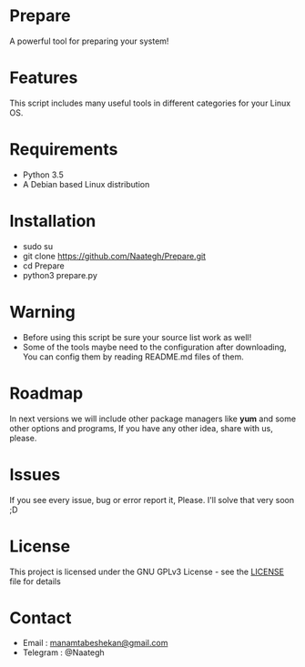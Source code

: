 # Prepare
A powerful tool for preparing your system!

# Features
This script includes many useful tools in different categories for your Linux OS.

# Requirements
- Python 3.5
- A Debian based Linux distribution

# Installation
- sudo su
- git clone https://github.com/Naategh/Prepare.git
- cd Prepare
- python3 prepare.py

# Warning
- Before using this script be sure your source list work as well!
- Some of the tools maybe need to the configuration after downloading, You can config them by reading README.md files of them.

# Roadmap
In next versions we will include other package managers like **yum** and some other options and programs, If you have any other idea, share with us, please.

# Issues
If you see every issue, bug or error report it, Please.
I'll solve that very soon ;D

# License
This project is licensed under the GNU GPLv3 License - see the [LICENSE](LICENSE) file for details

# Contact
- Email : manamtabeshekan@gmail.com
- Telegram : @Naategh



